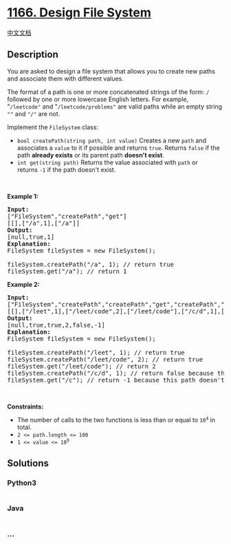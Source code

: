 # [1166. Design File System](https://leetcode.com/problems/design-file-system)

[中文文档](/solution/1100-1199/1166.Design%20File%20System/README.md)

## Description

<p>You are asked to design a file system&nbsp;that allows you to create new paths and associate them with different values.</p>

<p>The format of a path is&nbsp;one or more concatenated strings of the form:&nbsp;<code>/</code> followed by one or more lowercase English letters. For example, &quot;<code>/leetcode&quot;</code>&nbsp;and &quot;<code>/leetcode/problems&quot;</code>&nbsp;are valid paths while an empty&nbsp;string <code>&quot;&quot;</code> and <code>&quot;/&quot;</code>&nbsp;are not.</p>

<p>Implement the&nbsp;<code>FileSystem</code> class:</p>

<ul>
	<li><code>bool createPath(string path, int value)</code>&nbsp;Creates a new <code>path</code> and associates a <code>value</code> to it if possible and returns <code>true</code>.&nbsp;Returns <code>false</code>&nbsp;if the path <strong>already exists</strong> or its parent path <strong>doesn&#39;t exist</strong>.</li>
	<li><code>int get(string path)</code>&nbsp;Returns the value associated with <code>path</code> or returns&nbsp;<code>-1</code>&nbsp;if the path doesn&#39;t exist.</li>
</ul>

<p>&nbsp;</p>
<p><strong>Example 1:</strong></p>

<pre>
<strong>Input:</strong> 
[&quot;FileSystem&quot;,&quot;createPath&quot;,&quot;get&quot;]
[[],[&quot;/a&quot;,1],[&quot;/a&quot;]]
<strong>Output:</strong> 
[null,true,1]
<strong>Explanation:</strong> 
FileSystem fileSystem = new FileSystem();

fileSystem.createPath(&quot;/a&quot;, 1); // return true
fileSystem.get(&quot;/a&quot;); // return 1
</pre>

<p><strong>Example 2:</strong></p>

<pre>
<strong>Input:</strong> 
[&quot;FileSystem&quot;,&quot;createPath&quot;,&quot;createPath&quot;,&quot;get&quot;,&quot;createPath&quot;,&quot;get&quot;]
[[],[&quot;/leet&quot;,1],[&quot;/leet/code&quot;,2],[&quot;/leet/code&quot;],[&quot;/c/d&quot;,1],[&quot;/c&quot;]]
<strong>Output:</strong> 
[null,true,true,2,false,-1]
<strong>Explanation:</strong> 
FileSystem fileSystem = new FileSystem();

fileSystem.createPath(&quot;/leet&quot;, 1); // return true
fileSystem.createPath(&quot;/leet/code&quot;, 2); // return true
fileSystem.get(&quot;/leet/code&quot;); // return 2
fileSystem.createPath(&quot;/c/d&quot;, 1); // return false because the parent path &quot;/c&quot; doesn&#39;t exist.
fileSystem.get(&quot;/c&quot;); // return -1 because this path doesn&#39;t exist.
</pre>

<p>&nbsp;</p>
<p><strong>Constraints:</strong></p>

<ul>
	<li>The number of&nbsp;calls to the two functions&nbsp;is less than or equal to <code>10<sup>4</sup></code> in total.</li>
	<li><code>2 &lt;= path.length &lt;= 100</code></li>
	<li><code>1 &lt;= value &lt;= 10<sup>9</sup></code></li>
</ul>

## Solutions

<!-- tabs:start -->

### **Python3**

```python

```

### **Java**

```java

```

### **...**

```

```

<!-- tabs:end -->
